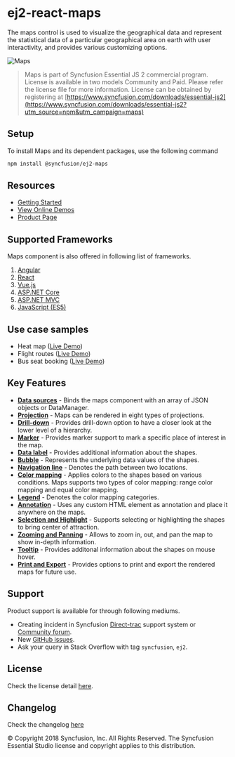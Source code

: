 # ej2-react-maps

The maps control is used to visualize the geographical data and represent the statistical data of a particular geographical area on earth with user interactivity, and provides various customizing options. 

![Maps](https://ej2.syncfusion.com/products/images/maps/readme.gif)

> Maps is part of Syncfusion Essential JS 2 commercial program. License is available in two models Community and Paid. Please refer the license file for more information. License can be obtained by registering at [https://www.syncfusion.com/downloads/essential-js2](https://www.syncfusion.com/downloads/essential-js2?utm_source=npm&utm_campaign=maps)

## Setup

To install Maps and its dependent packages, use the following command

```sh
npm install @syncfusion/ej2-maps
```

## Resources

* [Getting Started](https://ej2.syncfusion.com/react/documentation/maps/getting-started.html)
* [View Online Demos](https://ej2.syncfusion.com/react/demos/#/material/maps/default)
* [Product Page](https://www.syncfusion.com/react-ui-components/maps)

## Supported Frameworks

Maps component is also offered in following list of frameworks.

1. [Angular](https://www.npmjs.com/package/@syncfusion/ej2-ng-maps?utm_source=npm&utm_campaign=maps)
2. [React](https://www.npmjs.com/package/@syncfusion/ej2-react-maps?utm_source=npm&utm_campaign=maps)
3. [Vue.js](https://www.npmjs.com/package/@syncfusion/ej2-vue-maps?utm_source=npm&utm_campaign=maps)
4. [ASP.NET Core](https://aspdotnetcore.syncfusion.com/Maps/Default#/material)
5. [ASP.NET MVC](https://aspnetmvc.syncfusion.com/Maps/Default#/material)
6. [JavaScript (ES5)](https://www.syncfusion.com/javascript-ui-controls/maps)

## Use case samples

* Heat map ([Live Demo](https://ej2.syncfusion.com/react/demos/#/material/maps/heatmap))
* Flight routes ([Live Demo](https://ej2.syncfusion.com/react/demos/#/material/maps/curved))
* Bus seat booking ([Live Demo](https://ej2.syncfusion.com/react/demos/#/material/maps/seatbooking))

## Key Features

* [**Data sources**](https://ej2.syncfusion.com/react/demos/#/material/maps/default) - Binds the maps component with an array of JSON objects or DataManager.
* [**Projection**](https://ej2.syncfusion.com/react/demos/#/material/maps/projection) - Maps can be rendered in eight types of projections.
* [**Drill-down**](https://ej2.syncfusion.com/react/demos/#/material/maps/drilldown) - Provides drill-down option to have a closer look at the lower level of a hierarchy.
* [**Marker**](https://ej2.syncfusion.com/react/demos/#/material/maps/marker) - Provides marker support to mark a specific place of interest in the map.
* [**Data label**](https://ej2.syncfusion.com/react/demos/#/material/maps/label) - Provides additional information about the shapes.
* [**Bubble**](https://ej2.syncfusion.com/react/demos/#/material/maps/bubble) - Represents the underlying data values of the shapes.
* [**Navigation line**](https://ej2.syncfusion.com/react/demos/#/material/maps/navigationLine) - Denotes the path between two locations.
* [**Color mapping**](https://ej2.syncfusion.com/react/demos/#/material/maps/label) - Applies colors to the shapes based on various conditions. Maps supports two types of color mapping: range color mapping and equal color mapping.
* [**Legend**](https://ej2.syncfusion.com/react/demos/#/material/maps/legend) - Denotes the color mapping categories.
* [**Annotation**](https://ej2.syncfusion.com/react/demos/#/material/maps/annotation) - Uses any custom HTML element as annotation and place it anywhere on the maps.
* [**Selection and Highlight**](https://ej2.syncfusion.com/react/demos/#/material/maps/selection) - Supports selecting or highlighting the shapes to bring center of attraction.
* [**Zooming and Panning**](https://ej2.syncfusion.com/react/demos/#/material/maps/zooming) - Allows to zoom in, out, and pan the map to show in-depth information.
* [**Tooltip**](https://ej2.syncfusion.com/react/demos/#/material/maps/tooltip) - Provides additonal information about the shapes on mouse hover.
* [**Print and Export**](https://ej2.syncfusion.com/react/demos/#/material/maps/print) - Provides options to print and export the rendered maps for future use.

## Support

Product support is available for through following mediums.

* Creating incident in Syncfusion [Direct-trac](https://www.syncfusion.com/support/directtrac/incidents?utm_source=npm&utm_campaign=maps) support system or [Community forum](https://www.syncfusion.com/forums/essential-js2?utm_source=npm&utm_campaign=maps).
* New [GitHub issues](https://github.com/syncfusion/ej2-react-ui-components/issues).
* Ask your query in Stack Overflow with tag `syncfusion`, `ej2`.

## License

Check the license detail [here](https://github.com/syncfusion/ej2-react-ui-components/blob/master/license?utm_source=npm&utm_campaign=maps).

## Changelog

Check the changelog [here](https://github.com/syncfusion/ej2-react-ui-components/blob/master/components/maps/CHANGELOG.md?utm_source=npm&utm_campaign=maps)

© Copyright 2018 Syncfusion, Inc. All Rights Reserved. The Syncfusion Essential Studio license and copyright applies to this distribution.